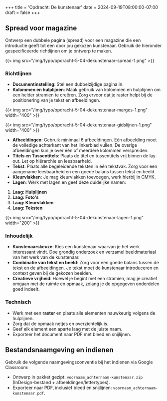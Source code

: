 +++
title = 'Opdracht: De kunstenaar'
date = 2024-09-19T08:00:00-07:00
draft = false
+++

## Spread voor magazine

Ontwerp een dubbele pagina (spread) voor een magazine die een introductie geeft tot een door jou gekozen kunstenaar. Gebruik de hieronder gespecificeerde richtlijnen om je ontwerp te maken.

{{< img src="/img/typo/opdracht-5-04-dekunstenaar-spread-1.png" >}}

### Richtlijnen

- **Documentinstelling**: Stel een dubbelzijdige pagina in.
- **Kolommen en hulplijnen**: Maak gebruik van kolommen en hulplijnen om een helder stramien te creëren. Zorg ervoor dat je raster helpt bij de positionering van je tekst en afbeeldingen.

{{< img src="/img/typo/opdracht-5-04-dekunstenaar-marges-1.png" width="400" >}}

{{< img src="/img/typo/opdracht-5-04-dekunstenaar-gidslijnen-1.png" width="400" >}}

- **Afbeeldingen**: Gebruik minimaal 6 afbeeldingen. Eén afbeelding moet de volledige achterkant van het linkerblad vullen. De overige afbeeldingen kun je over één of meerdere kolommen verspreiden.
- **Titels en Tussentitels**: Plaats de titel en tussentitels vrij binnen de lay-out. Let op hiërarchie en leesbaarheid.
- **Tekst**: Plaats alle begeleidende teksten in één tekstvak. Zorg voor een aangename leesbaarheid en een goede balans tussen tekst en beeld.
- **Kleurvlakken**: Je mag kleurvlakken toevoegen, werk hierbij in CMYK.
- **Lagen**: Werk met lagen en geef deze duidelijke namen:
1. **Laag: Hulplijnen**
2. **Laag: Foto's**
3. **Laag: Kleurvlakken**
4. **Laag: Teksten**

{{< img src="/img/typo/opdracht-5-04-dekunstenaar-lagen-1.png" width="200" >}}
  
### Inhoudelijk

- **Kunstenaarskeuze**: Kies een kunstenaar waarvan je het werk interessant vindt. Doe grondig onderzoek en verzamel beeldmateriaal van het werk van de kunstenaar.
- **Combinatie van tekst en beeld**: Zorg voor een goede balans tussen de tekst en de afbeeldingen. Je tekst moet de kunstenaar introduceren en context geven bij de gekozen beelden.
- **Creatieve vrijheid**: Hoewel je begint met een stramien, mag je creatief omgaan met de ruimte en opmaak, zolang je de opgegeven onderdelen goed indeelt.

### Technisch

- Werk met een **raster** en plaats alle elementen nauwkeurig volgens de hulplijnen.
- Zorg dat de opmaak netjes en overzichtelijk is.
- Geef elk element een aparte laag met de juiste naam.
- Exporteer het document naar PDF met bleed en snijlijnen.

## Bestandsnaamgeving en indienen

Gebruik de volgende naamgevingsconventie bij het indienen via Google Classroom:
- Ontwerp in pakket gezipt: `voornaam_achternaam-kunstenaar.zip` (InDesign-bestand + afbeeldingen/lettertypes).
- Exporteer naar PDF, inclusief bleed en snijlijnen: `voornaam_achternaam-kunstenaar.pdf`.